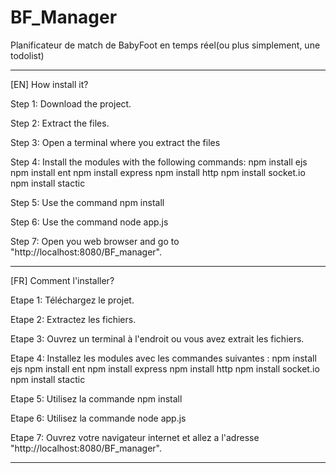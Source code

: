 # BF_Manager
Planificateur de match de BabyFoot en temps réel(ou plus simplement, une todolist)
_____________________________________________________________________________________________________________________________

[EN] How install it?

Step 1: Download the project.

Step 2: Extract the files.

Step 3: Open a terminal where you extract the files

Step 4: Install the modules with the following commands:
npm install ejs
npm install ent
npm install express
npm install http
npm install socket.io
npm install stactic

Step 5: Use the command npm install

Step 6: Use the command node app.js

Step 7: Open you web browser and go to "http://localhost:8080/BF_manager".

______________________________________________________________________________________________________________________________
[FR] Comment l'installer?

Etape 1: Téléchargez le projet.

Etape 2: Extractez les fichiers.

Etape 3: Ouvrez un terminal à l'endroit ou vous avez extrait les fichiers.

Etape 4: Installez les modules avec les commandes suivantes :
npm install ejs
npm install ent
npm install express
npm install http
npm install socket.io
npm install stactic

Etape 5: Utilisez la commande npm install

Etape 6: Utilisez la commande node app.js

Etape 7: Ouvrez votre navigateur internet et allez a l'adresse "http://localhost:8080/BF_manager".

_____________________________________________________________________________________________________________________________
